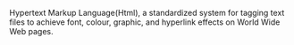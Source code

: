 Hypertext Markup Language(Html), a standardized system for tagging text files to achieve font, colour, graphic, and hyperlink effects on World Wide Web pages.
